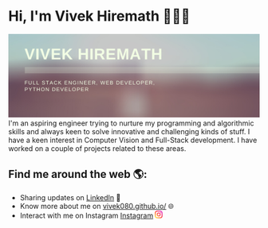 # Hi, I'm Vivek Hiremath 👋👨‍💻

<img src="https://raw.githubusercontent.com/vivek080/vivek080/master/Vivek_Hiremath.png" alt="banner that says Vivek Hiremath - software engineer, Full Stack Engineer, Web Developer, Python Developer">
I'm an aspiring engineer trying to nurture my programming and algorithmic skills and always keen to solve innovative and challenging kinds of stuff. I have a keen interest in Computer Vision and Full-Stack development. I have worked on a couple of projects related to these areas.


## Find me around the web 🌎: 
- Sharing updates on <a href="https://www.linkedin.com/in/vivek080/">LinkedIn</a> 💼
- Know more about me on <a href="https://vivek080.github.io">vivek080.github.io/</a> 🌐
- Interact with me on Instagram <a href="https://www.instagram.com/vivek_hiremath_"> Instagram</a> <img src="https://raw.githubusercontent.com/vivek080/vivek080/master/instagram.png" style="width:15px!important;">

